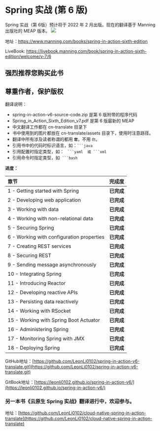 # Spring 实战 (第 6 版)

Spring 实战（第 6版）预计将于 2022 年 2 月出版。现在的翻译基于 Manning 出版社的 MEAP 版本。
![](cn-translate/assets/00-Walls-Spring-6ed-MEAP-HI.png)

地址：https://www.manning.com/books/spring-in-action-sixth-edition

LiveBook: https://livebook.manning.com/book/spring-in-action-sixth-edition/welcome/v-7/6

## 强烈推荐您购买此书
## 尊重作者，保护版权

翻译说明：
* spring-in-action-v6-source-code.zip 是第 6 版附带的程序代码
* Spring_in_Action_Sixth_Edition_v7.pdf 是第 6 版最新的 MEAP
* 中文翻译工作都在 cn-translate 目录下
* 书中使用到的图片都放在 cn-translate/assets 目录下，使用时注意路径。
* 翻译中所有涉及读者称谓的都用 **`您`**，不用 `你`。
* 引用书中的代码时标识语言，如：` ```java `
* 引用配置时指定类型，如： `  ```yaml  或 ```xml  `
* 引用命令时指定类型，如`  ```bash  `


**进度：**

| 章节 | 完成度 |
| :--- | :--- |
| 1 - Getting started with Spring | **已完成** |
| 2 - Developing web application | **已完成** |
| 3 - Working with data | **已完成** |
| 4 - Working with non-relational data | **已完成** |
| 5 - Securing Spring | **已完成** |
| 6 - Working with configuration properties | **已完成** |
| 7 - Creating REST services | **已完成** |
| 8 - Securing REST | **已完成** |
| 9 - Sending message asynchronously | **已完成** |
| 10 - Integrating Spring | **已完成** |
| 11 - Introducing Reactor | **已完成** |
| 12 - Developing reactive APIs | **已完成** |
| 13 - Persisting data reactively | **已完成** |
| 14 - Working with RSocket |  **已完成** |
| 15 - Working with Spring Boot Actuator | **已完成** |
| 16 - Administering Spring | **已完成** |
| 17 - Monitoring Spring with JMX | **已完成** |
| 18 - Deploying Spring | **已完成** |

GitHub地址：[https://github.com/LeonLi0102/spring-in-action-v6-translate.git](https://github.com/LeonLi0102/spring-in-action-v6-translate.git)

GitBook地址：[https://leonli0102.github.io/spring-in-action-v6/](https://leonli0102.github.io/spring-in-action-v6/)

###  另一本书《云原生 Spring 实战》翻译进行中，欢迎参与。
地址：[https://github.com/LeonLi0102/cloud-native-spring-in-action-translate](https://github.com/LeonLi0102/cloud-native-spring-in-action-translate)

